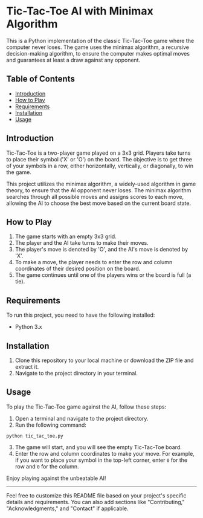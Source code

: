 
# Tic-Tac-Toe AI with Minimax Algorithm

This is a Python implementation of the classic Tic-Tac-Toe game where the computer never loses. The game uses the minimax algorithm, a recursive decision-making algorithm, to ensure the computer makes optimal moves and guarantees at least a draw against any opponent.

## Table of Contents
- [Introduction](#introduction)
- [How to Play](#how-to-play)
- [Requirements](#requirements)
- [Installation](#installation)
- [Usage](#usage)

## Introduction

Tic-Tac-Toe is a two-player game played on a 3x3 grid. Players take turns to place their symbol ('X' or 'O') on the board. The objective is to get three of your symbols in a row, either horizontally, vertically, or diagonally, to win the game.

This project utilizes the minimax algorithm, a widely-used algorithm in game theory, to ensure that the AI opponent never loses. The minimax algorithm searches through all possible moves and assigns scores to each move, allowing the AI to choose the best move based on the current board state.

## How to Play

1. The game starts with an empty 3x3 grid.
2. The player and the AI take turns to make their moves.
3. The player's move is denoted by 'O', and the AI's move is denoted by 'X'.
4. To make a move, the player needs to enter the row and column coordinates of their desired position on the board.
5. The game continues until one of the players wins or the board is full (a tie).

## Requirements

To run this project, you need to have the following installed:

- Python 3.x

## Installation

1. Clone this repository to your local machine or download the ZIP file and extract it.
2. Navigate to the project directory in your terminal.

## Usage

To play the Tic-Tac-Toe game against the AI, follow these steps:

1. Open a terminal and navigate to the project directory.
2. Run the following command:

```
python tic_tac_toe.py
```

3. The game will start, and you will see the empty Tic-Tac-Toe board.
4. Enter the row and column coordinates to make your move. For example, if you want to place your symbol in the top-left corner, enter `0` for the row and `0` for the column.

Enjoy playing against the unbeatable AI!


---

Feel free to customize this README file based on your project's specific details and requirements. You can also add sections like "Contributing," "Acknowledgments," and "Contact" if applicable.

